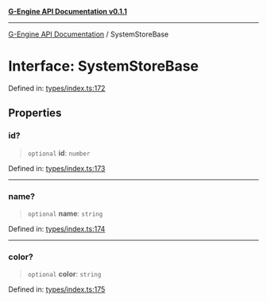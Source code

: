 [**G-Engine API Documentation v0.1.1**](../README.md)

***

[G-Engine API Documentation](../globals.md) / SystemStoreBase

# Interface: SystemStoreBase

Defined in: [types/index.ts:172](https://github.com/yakoshiq/g-engine-nodejs-lib/blob/6b4ec644f458bf28039e0209e5a91bd0ec704446/src/types/index.ts#L172)

## Properties

### id?

> `optional` **id**: `number`

Defined in: [types/index.ts:173](https://github.com/yakoshiq/g-engine-nodejs-lib/blob/6b4ec644f458bf28039e0209e5a91bd0ec704446/src/types/index.ts#L173)

***

### name?

> `optional` **name**: `string`

Defined in: [types/index.ts:174](https://github.com/yakoshiq/g-engine-nodejs-lib/blob/6b4ec644f458bf28039e0209e5a91bd0ec704446/src/types/index.ts#L174)

***

### color?

> `optional` **color**: `string`

Defined in: [types/index.ts:175](https://github.com/yakoshiq/g-engine-nodejs-lib/blob/6b4ec644f458bf28039e0209e5a91bd0ec704446/src/types/index.ts#L175)

